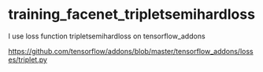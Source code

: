 # training_facenet_tripletsemihardloss


I use loss function tripletsemihardloss on tensorflow_addons


https://github.com/tensorflow/addons/blob/master/tensorflow_addons/losses/triplet.py
